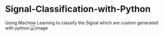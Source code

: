 # Signal-Classification-with-Python
Using Machine Learning to classify the Signal which are custom generated with python
![image](https://github.com/JUPUDI-VAMSI-KALYAN/Signal-Classification-with-Python/assets/37042639/a35a5030-6374-488c-855c-0181c54a8260)
